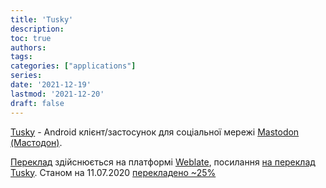 ```yaml
---
title: 'Tusky'
description: 
toc: true
authors:
tags:
categories: ["applications"]
series:
date: '2021-12-19'
lastmod: '2021-12-20'
draft: false
---
```


[Tusky](https://github.com/tuskyapp/Tusky) - Android клієнт/застосунок для соціальної мережі [Mastodon (Мастодон)](https://joinmastodon.org/).

[Переклад](https://github.com/tuskyapp/Tusky#support) здійснюється на платформі [Weblate](https://nxnt.link/eSke2), посилання [на переклад Tusky](https://weblate.tusky.app/). Станом на 11.07.2020 [перекладено ~25%](https://weblate.tusky.app/languages/uk/tusky)

